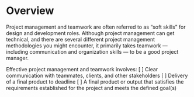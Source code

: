 # Overview

Project management and teamwork are often referred to as “soft skills” for design and development roles. Although project management can get technical, and there are several different project management methodologies you might encounter, it primarily takes teamwork — including communication and organization skills — to be a good project manager. 

Effective project management and teamwork involves:
[ ] Clear communication with teammates, clients, and other stakeholders
[ ] Delivery of a final product to deadline
[ ] A final product or output that satisfies the requirements established for the project and meets the defined goal(s)